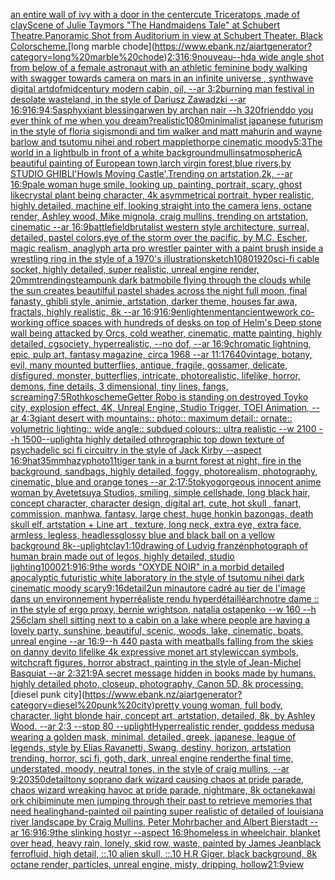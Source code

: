 [an entire wall of ivy with a door in the center](https://www.ebank.nz/aiartgenerator?category=an%20entire%20wall%20of%20ivy%20with%20a%20door%20in%20the%20center)[cute Triceratops ,made of clay](https://www.ebank.nz/aiartgenerator?category=cute%20Triceratops%20%2Cmade%20of%20clay)[Scene of Julie Taymors "The Handmaidens Tale" at Schubert Theatre.Panoramic Shot from Auditorium in view at Schubert Theater.  Black Colorscheme.](https://www.ebank.nz/aiartgenerator?category=Scene%20of%20Julie%20Taymors%20%22The%20Handmaidens%20Tale%22%20at%20Schubert%20Theatre.Panoramic%20Shot%20from%20Auditorium%20in%20view%20at%20Schubert%20Theater.%20%20Black%20Colorscheme.)[long marble chode](https://www.ebank.nz/aiartgenerator?category=long%20marble%20chode)[2:3](https://www.ebank.nz/aiartgenerator?category=2%3A3)[16:9](https://www.ebank.nz/aiartgenerator?category=16%3A9)[nouveau](https://www.ebank.nz/aiartgenerator?category=nouveau)[--hd](https://www.ebank.nz/aiartgenerator?category=--hd)[a wide angle shot from below of a female astronaut with an athletic feminine body walking with swagger towards camera on mars in an infinite universe , synthwave digital art](https://www.ebank.nz/aiartgenerator?category=a%20wide%20angle%20shot%20from%20below%20of%20a%20female%20astronaut%20with%20an%20athletic%20feminine%20body%20walking%20with%20swagger%20towards%20camera%20on%20mars%20in%20an%20infinite%20universe%20%2C%20synthwave%20digital%20art)[dof](https://www.ebank.nz/aiartgenerator?category=dof)[midcentury modern cabin, oil, --ar 3:2](https://www.ebank.nz/aiartgenerator?category=midcentury%20modern%20cabin%2C%20oil%2C%20--ar%203%3A2)[burning man festival in desolate wasteland, in the style of Dariusz Zawadzki --ar 16:9](https://www.ebank.nz/aiartgenerator?category=burning%20man%20festival%20in%20desolate%20wasteland%2C%20in%20the%20style%20of%20Dariusz%20Zawadzki%20--ar%2016%3A9)[16:9](https://www.ebank.nz/aiartgenerator?category=16%3A9)[4:5](https://www.ebank.nz/aiartgenerator?category=4%3A5)[asphyxiant blessing](https://www.ebank.nz/aiartgenerator?category=asphyxiant%20blessing)[](https://www.ebank.nz/aiartgenerator?category=)[arwen by archan nair --h 320](https://www.ebank.nz/aiartgenerator?category=arwen%20by%20archan%20nair%20--h%20320)[friend](https://www.ebank.nz/aiartgenerator?category=friend)[do you ever think of me when you dream?](https://www.ebank.nz/aiartgenerator?category=do%20you%20ever%20think%20of%20me%20when%20you%20dream%3F)[realistic](https://www.ebank.nz/aiartgenerator?category=realistic)[1080](https://www.ebank.nz/aiartgenerator?category=1080)[minimalist japanese futurism  in the style of floria sigismondi and tim walker and matt mahurin and wayne barlow and tsutomu nihei and robert mapplethorpe cinematic moody](https://www.ebank.nz/aiartgenerator?category=minimalist%20japanese%20futurism%20%20in%20the%20style%20of%20floria%20sigismondi%20and%20tim%20walker%20and%20matt%20mahurin%20and%20wayne%20barlow%20and%20tsutomu%20nihei%20and%20robert%20mapplethorpe%20cinematic%20moody)[5:3](https://www.ebank.nz/aiartgenerator?category=5%3A3)[The world in a lightbulb in front of a white background](https://www.ebank.nz/aiartgenerator?category=The%20world%20in%20a%20lightbulb%20in%20front%20of%20a%20white%20background)[mullins](https://www.ebank.nz/aiartgenerator?category=mullins)[atmospheric](https://www.ebank.nz/aiartgenerator?category=atmospheric)[A beautiful painting of European town,larch virgin forest,blue rivers,by STUDIO GHIBLI'Howls Moving Castle',Trending on artstation,2k, --ar 16:9](https://www.ebank.nz/aiartgenerator?category=A%20beautiful%20painting%20of%20European%20town%2Clarch%20virgin%20forest%2Cblue%20rivers%2Cby%20STUDIO%20GHIBLI%27Howls%20Moving%20Castle%27%2CTrending%20on%20artstation%2C2k%2C%20--ar%2016%3A9)[pale woman huge smile, looking up, painting, portrait, scary, ghost like](https://www.ebank.nz/aiartgenerator?category=pale%20woman%20huge%20smile%2C%20looking%20up%2C%20painting%2C%20portrait%2C%20scary%2C%20ghost%20like)[crystal plant being character, 4k asymmetrical portrait, hyper realistic, highly detailed, machine elf, looking straight into the camera lens, octane render, Ashley wood, Mike mignola, craig mullins, trending on artstation, cinematic --ar 16:9](https://www.ebank.nz/aiartgenerator?category=crystal%20plant%20being%20character%2C%204k%20asymmetrical%20portrait%2C%20hyper%20realistic%2C%20highly%20detailed%2C%20machine%20elf%2C%20looking%20straight%20into%20the%20camera%20lens%2C%20octane%20render%2C%20Ashley%20wood%2C%20Mike%20mignola%2C%20craig%20mullins%2C%20trending%20on%20artstation%2C%20cinematic%20--ar%2016%3A9)[battlefield](https://www.ebank.nz/aiartgenerator?category=battlefield)[brutalist western style architecture, surreal, detailed, pastel colors,](https://www.ebank.nz/aiartgenerator?category=brutalist%20western%20style%20architecture%2C%20surreal%2C%20detailed%2C%20pastel%20colors%2C)[eye of the storm over the pacific, by M.C. Escher, magic realism, anaglyph art](https://www.ebank.nz/aiartgenerator?category=eye%20of%20the%20storm%20over%20the%20pacific%2C%20by%20M.C.%20Escher%2C%20magic%20realism%2C%20anaglyph%20art)[a pro wrestler painter with a paint brush inside a wrestling ring in the style of a 1970's illustration](https://www.ebank.nz/aiartgenerator?category=a%20pro%20wrestler%20painter%20with%20a%20paint%20brush%20inside%20a%20wrestling%20ring%20in%20the%20style%20of%20a%201970%27s%20illustration)[sketch](https://www.ebank.nz/aiartgenerator?category=sketch)[1080](https://www.ebank.nz/aiartgenerator?category=1080)[1920](https://www.ebank.nz/aiartgenerator?category=1920)[sci-fi cable socket, highly detailed, super realistic, unreal engine render, 20mm](https://www.ebank.nz/aiartgenerator?category=sci-fi%20cable%20socket%2C%20highly%20detailed%2C%20super%20realistic%2C%20unreal%20engine%20render%2C%2020mm)[trending](https://www.ebank.nz/aiartgenerator?category=trending)[steampunk dark batmobile flying through the clouds while the sun creates beautilful pastel shades across the night full moon, final fanasty, ghibli style, animie, artstation, darker theme, houses far awa, fractals, highly realistic, 8k --ar 16:9](https://www.ebank.nz/aiartgenerator?category=steampunk%20dark%20batmobile%20flying%20through%20the%20clouds%20while%20the%20sun%20creates%20beautilful%20pastel%20shades%20across%20the%20night%20full%20moon%2C%20final%20fanasty%2C%20ghibli%20style%2C%20animie%2C%20artstation%2C%20darker%20theme%2C%20houses%20far%20awa%2C%20fractals%2C%20highly%20realistic%2C%208k%20--ar%2016%3A9)[16:9](https://www.ebank.nz/aiartgenerator?category=16%3A9)[enlightenment](https://www.ebank.nz/aiartgenerator?category=enlightenment)[ancient](https://www.ebank.nz/aiartgenerator?category=ancient)[wework co-working office spaces with hundreds of desks on top of Helm's Deep stone wall being attacked by Orcs, cold weather, cinematic, matte painting, highly detailed, cgsociety, hyperrealistic, --no dof, --ar 16:9](https://www.ebank.nz/aiartgenerator?category=wework%20co-working%20office%20spaces%20with%20hundreds%20of%20desks%20on%20top%20of%20Helm%27s%20Deep%20stone%20wall%20being%20attacked%20by%20Orcs%2C%20cold%20weather%2C%20cinematic%2C%20matte%20painting%2C%20highly%20detailed%2C%20cgsociety%2C%20hyperrealistic%2C%20--no%20dof%2C%20--ar%2016%3A9)[chromatic lightning, epic, pulp art, fantasy magazine, circa 1968 --ar 11:17](https://www.ebank.nz/aiartgenerator?category=chromatic%20lightning%2C%20epic%2C%20pulp%20art%2C%20fantasy%20magazine%2C%20circa%201968%20--ar%2011%3A17)[640](https://www.ebank.nz/aiartgenerator?category=640)[vintage, botany, evil, many mounted butterflies, antique, fragile, gossamer, delicate, disfigured, monster, butterflies, intricate, photorealistic, lifelike, horror, demons, fine details, 3 dimensional, tiny lines, fangs, screaming](https://www.ebank.nz/aiartgenerator?category=vintage%2C%20botany%2C%20evil%2C%20many%20mounted%20butterflies%2C%20antique%2C%20fragile%2C%20gossamer%2C%20delicate%2C%20disfigured%2C%20monster%2C%20butterflies%2C%20intricate%2C%20photorealistic%2C%20lifelike%2C%20horror%2C%20demons%2C%20fine%20details%2C%203%20dimensional%2C%20tiny%20lines%2C%20fangs%2C%20screaming)[7:5](https://www.ebank.nz/aiartgenerator?category=7%3A5)[Rothko](https://www.ebank.nz/aiartgenerator?category=Rothko)[scheme](https://www.ebank.nz/aiartgenerator?category=scheme)[Getter Robo is standing on destroyed Toyko city, explosion effect, 4K, Unreal Engine, Studio Trigger, TOEI Animation, --ar 4:3](https://www.ebank.nz/aiartgenerator?category=Getter%20Robo%20is%20standing%20on%20destroyed%20Toyko%20city%2C%20explosion%20effect%2C%204K%2C%20Unreal%20Engine%2C%20Studio%20Trigger%2C%20TOEI%20Animation%2C%20--ar%204%3A3)[giant desert with mountains:: photo:: maximum detail:: ornate:: volumetric lighting:: wide angle:: subdued colours:: ultra realistic --w 2100 --h 1500](https://www.ebank.nz/aiartgenerator?category=giant%20desert%20with%20mountains%3A%3A%20photo%3A%3A%20maximum%20detail%3A%3A%20ornate%3A%3A%20volumetric%20lighting%3A%3A%20wide%20angle%3A%3A%20subdued%20colours%3A%3A%20ultra%20realistic%20--w%202100%20--h%201500)[--uplight](https://www.ebank.nz/aiartgenerator?category=--uplight)[a highly detailed othrographic top down texture of psychadelic sci fi circuitry in the style of Jack Kirby --aspect 16:9](https://www.ebank.nz/aiartgenerator?category=a%20highly%20detailed%20othrographic%20top%20down%20texture%20of%20psychadelic%20sci%20fi%20circuitry%20in%20the%20style%20of%20Jack%20Kirby%20--aspect%2016%3A9)[hat](https://www.ebank.nz/aiartgenerator?category=hat)[35mm](https://www.ebank.nz/aiartgenerator?category=35mm)[hazy](https://www.ebank.nz/aiartgenerator?category=hazy)[photo](https://www.ebank.nz/aiartgenerator?category=photo)[1](https://www.ebank.nz/aiartgenerator?category=1)[1](https://www.ebank.nz/aiartgenerator?category=1)[tiger tank in a burnt forest at night, fire in the background, sandbags, highly detailed, foggy, photorealism, photography, cinematic, blue and orange tones --ar 2:1](https://www.ebank.nz/aiartgenerator?category=tiger%20tank%20in%20a%20burnt%20forest%20at%20night%2C%20fire%20in%20the%20background%2C%20sandbags%2C%20highly%20detailed%2C%20foggy%2C%20photorealism%2C%20photography%2C%20cinematic%2C%20blue%20and%20orange%20tones%20--ar%202%3A1)[7:5](https://www.ebank.nz/aiartgenerator?category=7%3A5)[tokyo](https://www.ebank.nz/aiartgenerator?category=tokyo)[gorgeous innocent anime woman by Avetetsuya Studios, smiling, simple cellshade, long black  hair, concept character, character design, digital art, cute, hot skull , fanart, commission, manhwa, fantasy, large chest, huge honkin bazongas, death skull elf, artstation  +  Line art , texture, long neck, extra eye, extra face, armless, legless, headless](https://www.ebank.nz/aiartgenerator?category=gorgeous%20innocent%20anime%20woman%20by%20Avetetsuya%20Studios%2C%20smiling%2C%20simple%20cellshade%2C%20long%20black%20%20hair%2C%20concept%20character%2C%20character%20design%2C%20digital%20art%2C%20cute%2C%20hot%20skull%20%2C%20fanart%2C%20commission%2C%20manhwa%2C%20fantasy%2C%20large%20chest%2C%20huge%20honkin%20bazongas%2C%20death%20skull%20elf%2C%20artstation%20%20%2B%20%20Line%20art%20%2C%20texture%2C%20long%20neck%2C%20extra%20eye%2C%20extra%20face%2C%20armless%2C%20legless%2C%20headless)[glossy blue and black ball on a yellow background 8k](https://www.ebank.nz/aiartgenerator?category=glossy%20blue%20and%20black%20ball%20on%20a%20yellow%20background%208k)[--uplight](https://www.ebank.nz/aiartgenerator?category=--uplight)[clay](https://www.ebank.nz/aiartgenerator?category=clay)[1:10](https://www.ebank.nz/aiartgenerator?category=1%3A10)[drawing of Ludvig franzén](https://www.ebank.nz/aiartgenerator?category=drawing%20of%20Ludvig%20franz%C3%A9n)[photograph of human brain made out of legos, highly detailed, studio lighting](https://www.ebank.nz/aiartgenerator?category=photograph%20of%20human%20brain%20made%20out%20of%20legos%2C%20highly%20detailed%2C%20studio%20lighting)[1000](https://www.ebank.nz/aiartgenerator?category=1000)[21:9](https://www.ebank.nz/aiartgenerator?category=21%3A9)[16:9](https://www.ebank.nz/aiartgenerator?category=16%3A9)[the words "OXYDE NOIR" in a morbid detailed apocalyptic futuristic white laboratory in the style of tsutomu nihei dark cinematic moody scary](https://www.ebank.nz/aiartgenerator?category=the%20words%20%22OXYDE%20NOIR%22%20in%20a%20morbid%20detailed%20apocalyptic%20futuristic%20white%20laboratory%20in%20the%20style%20of%20tsutomu%20nihei%20dark%20cinematic%20moody%20scary)[9:16](https://www.ebank.nz/aiartgenerator?category=9%3A16)[detail](https://www.ebank.nz/aiartgenerator?category=detail)[2](https://www.ebank.nz/aiartgenerator?category=2)[un minautore cadré au tier de l'image dans un environnement hyperréaliste rendu hyperdétaillé](https://www.ebank.nz/aiartgenerator?category=un%20minautore%20cadr%C3%A9%20au%20tier%20de%20l%27image%20dans%20un%20environnement%20hyperr%C3%A9aliste%20rendu%20hyperd%C3%A9taill%C3%A9)[arch](https://www.ebank.nz/aiartgenerator?category=arch)[notre dame :: in the style of ergo proxy, bernie wrightson, natalia ostapenko --w 160 --h 256](https://www.ebank.nz/aiartgenerator?category=notre%20dame%20%3A%3A%20in%20the%20style%20of%20ergo%20proxy%2C%20bernie%20wrightson%2C%20natalia%20ostapenko%20--w%20160%20--h%20256)[clam shell sitting next to a cabin on a lake where people are having a lovely party, sunshine, beautiful, scenic, woods, lake, cinematic, boats, unreal engine --ar 16:9](https://www.ebank.nz/aiartgenerator?category=clam%20shell%20sitting%20next%20to%20a%20cabin%20on%20a%20lake%20where%20people%20are%20having%20a%20lovely%20party%2C%20sunshine%2C%20beautiful%2C%20scenic%2C%20woods%2C%20lake%2C%20cinematic%2C%20boats%2C%20unreal%20engine%20--ar%2016%3A9)[--h 440 pasta with meatballs falling from the skies on danny devito lifelike 4k expressive monet art style](https://www.ebank.nz/aiartgenerator?category=--h%20440%20pasta%20with%20meatballs%20falling%20from%20the%20skies%20on%20danny%20devito%20lifelike%204k%20expressive%20monet%20art%20style)[wiccan symbols, witchcraft figures, horror abstract, painting in the style of Jean-Michel Basquiat --ar 2:3](https://www.ebank.nz/aiartgenerator?category=wiccan%20symbols%2C%20witchcraft%20figures%2C%20horror%20abstract%2C%20painting%20in%20the%20style%20of%20Jean-Michel%20Basquiat%20--ar%202%3A3)[21:9](https://www.ebank.nz/aiartgenerator?category=21%3A9)[A secret message hidden in books made by humans. highly detailed photo, closeup, photography, Canon 5D, 8k processing.](https://www.ebank.nz/aiartgenerator?category=A%20secret%20message%20hidden%20in%20books%20made%20by%20humans.%20highly%20detailed%20photo%2C%20closeup%2C%20photography%2C%20Canon%205D%2C%208k%20processing.)[diesel punk city](https://www.ebank.nz/aiartgenerator?category=diesel%20punk%20city)[pretty young woman, full body, character, light blonde hair, concept art, artstation, detailed, 8k, by Ashley Wood. --ar 2:3 --stop 80 --uplight](https://www.ebank.nz/aiartgenerator?category=pretty%20young%20woman%2C%20full%20body%2C%20character%2C%20light%20blonde%20hair%2C%20concept%20art%2C%20artstation%2C%20detailed%2C%208k%2C%20by%20Ashley%20Wood.%20--ar%202%3A3%20--stop%2080%20--uplight)[Hyperrealistic render, goddess medusa wearing a golden mask, minimal, detailed, greek, japanese, league of legends, style by Elias Ravanetti, Swang, destiny, horizon, artstation trending, horror, sci fi, goth, dark, unreal engine render](https://www.ebank.nz/aiartgenerator?category=Hyperrealistic%20render%2C%20goddess%20medusa%20wearing%20a%20golden%20mask%2C%20minimal%2C%20detailed%2C%20greek%2C%20japanese%2C%20league%20of%20legends%2C%20style%20by%20Elias%20Ravanetti%2C%20Swang%2C%20destiny%2C%20horizon%2C%20artstation%20trending%2C%20horror%2C%20sci%20fi%2C%20goth%2C%20dark%2C%20unreal%20engine%20render)[the final time, understated, moody, neutral tones, in the style of craig mullins, --ar 9:20](https://www.ebank.nz/aiartgenerator?category=the%20final%20time%2C%20understated%2C%20moody%2C%20neutral%20tones%2C%20in%20the%20style%20of%20craig%20mullins%2C%20--ar%209%3A20)[350](https://www.ebank.nz/aiartgenerator?category=350)[detail](https://www.ebank.nz/aiartgenerator?category=detail)[tony soprano dark wizard causing chaos at pride parade, chaos wizard wreaking havoc at pride parade, nightmare, 8k octane](https://www.ebank.nz/aiartgenerator?category=tony%20soprano%20dark%20wizard%20causing%20chaos%20at%20pride%20parade%2C%20chaos%20wizard%20wreaking%20havoc%20at%20pride%20parade%2C%20nightmare%2C%208k%20octane)[kawai ork chibi](https://www.ebank.nz/aiartgenerator?category=kawai%20ork%20chibi)[minute men jumping through their past to retrieve memories that need healing](https://www.ebank.nz/aiartgenerator?category=minute%20men%20jumping%20through%20their%20past%20to%20retrieve%20memories%20that%20need%20healing)[hand-painted oil painting super realistic of detailed of louisiana river landscape by Craig Mullins, Peter Mohrbacher and Albert Bierstadt --ar 16:9](https://www.ebank.nz/aiartgenerator?category=hand-painted%20oil%20painting%20super%20realistic%20of%20detailed%20of%20louisiana%20river%20landscape%20by%20Craig%20Mullins%2C%20Peter%20Mohrbacher%20and%20Albert%20Bierstadt%20--ar%2016%3A9)[16:9](https://www.ebank.nz/aiartgenerator?category=16%3A9)[the slinking hostyr --aspect 16:9](https://www.ebank.nz/aiartgenerator?category=the%20slinking%20hostyr%20--aspect%2016%3A9)[homeless in wheelchair, blanket over head, heavy rain, lonely, skid row, waste, painted by James Jean](https://www.ebank.nz/aiartgenerator?category=homeless%20in%20wheelchair%2C%20blanket%20over%20head%2C%20heavy%20rain%2C%20lonely%2C%20skid%20row%2C%20waste%2C%20painted%20by%20James%20Jean)[black ferrofluid, high detail, ::.10 alien skull, ::.10 H.R Giger, black background, 8k octane render, particles, unreal engine, misty, dripping, hollow](https://www.ebank.nz/aiartgenerator?category=black%20ferrofluid%2C%20high%20detail%2C%20%3A%3A.10%20alien%20skull%2C%20%3A%3A.10%20H.R%20Giger%2C%20black%20background%2C%208k%20octane%20render%2C%20particles%2C%20unreal%20engine%2C%20misty%2C%20dripping%2C%20hollow)[21:9](https://www.ebank.nz/aiartgenerator?category=21%3A9)[view](https://www.ebank.nz/aiartgenerator?category=view)